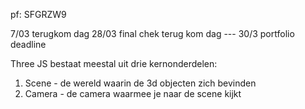 pf: SFGRZW9

7/03 terugkom dag
28/03 final chek terug kom dag
--- 30/3 portfolio deadline



Three JS bestaat meestal uit drie kernonderdelen:

1. Scene - de wereld waarin de 3d objecten zich bevinden
2. Camera - de camera waarmee je naar de scene kijkt
